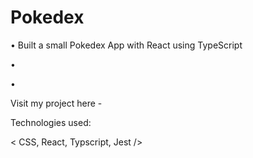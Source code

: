 # Pokedex

•	Built a small Pokedex App with React using TypeScript

•	

•	

Visit my project here - 

Technologies used: 

< CSS, React, Typscript, Jest />

